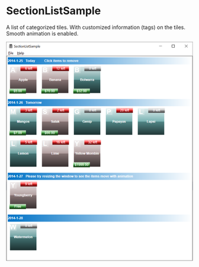 # SectionListSample
A list of categorized tiles. With customized information (tags) on the tiles.
Smooth animation is enabled.

![Screenshot](https://github.com/huxia1124/SectionListSample/blob/master/SectionList.png)
